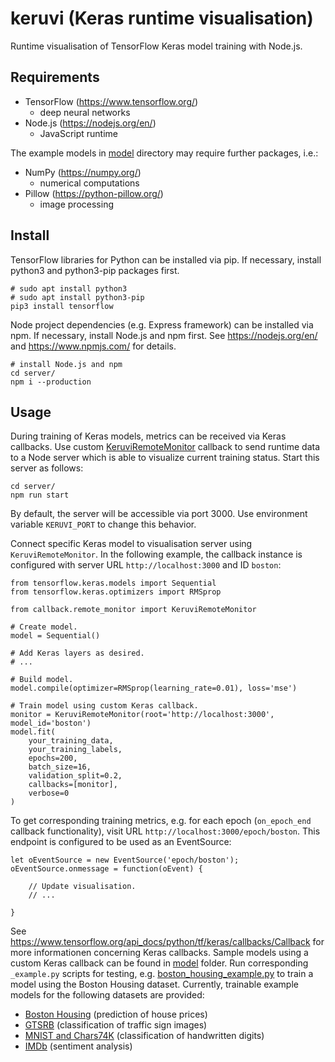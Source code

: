 # keruvi (Keras runtime visualisation)

Runtime visualisation of TensorFlow Keras model training with Node.js.

## Requirements

* TensorFlow (https://www.tensorflow.org/)
    * deep neural networks
* Node.js (https://nodejs.org/en/)
    * JavaScript runtime

The example models in [model](model/) directory may require further packages, i.e.:

* NumPy (https://numpy.org/)
    * numerical computations
* Pillow (https://python-pillow.org/)
    * image processing

## Install

TensorFlow libraries for Python can be installed via pip. If necessary, install python3 and python3-pip packages first.

    # sudo apt install python3
    # sudo apt install python3-pip
    pip3 install tensorflow

Node project dependencies (e.g. Express framework) can be installed via npm. If necessary, install Node.js and npm first. See https://nodejs.org/en/ and https://www.npmjs.com/ for details.

    # install Node.js and npm
    cd server/
    npm i --production

## Usage

During training of Keras models, metrics can be received via Keras callbacks. Use custom [KeruviRemoteMonitor](model/callback/remote_monitor.py) callback to send runtime data to a Node server which is able to visualize current training status. Start this server as follows:

    cd server/
    npm run start

By default, the server will be accessible via port 3000. Use environment variable `KERUVI_PORT` to change this behavior.

Connect specific Keras model to visualisation server using `KeruviRemoteMonitor`. In the following example, the callback instance is configured with server URL `http://localhost:3000` and ID `boston`:

    from tensorflow.keras.models import Sequential
    from tensorflow.keras.optimizers import RMSprop

    from callback.remote_monitor import KeruviRemoteMonitor

    # Create model.
    model = Sequential()

    # Add Keras layers as desired.
    # ...

    # Build model.
    model.compile(optimizer=RMSprop(learning_rate=0.01), loss='mse')

    # Train model using custom Keras callback.
    monitor = KeruviRemoteMonitor(root='http://localhost:3000', model_id='boston')
    model.fit(
        your_training_data,
        your_training_labels,
        epochs=200,
        batch_size=16,
        validation_split=0.2,
        callbacks=[monitor],
        verbose=0
    )

To get corresponding training metrics, e.g. for each epoch (`on_epoch_end` callback functionality), visit URL `http://localhost:3000/epoch/boston`. This endpoint is configured to be used as an EventSource:

    let oEventSource = new EventSource('epoch/boston');
    oEventSource.onmessage = function(oEvent) {

        // Update visualisation.
        // ...

    }

See https://www.tensorflow.org/api_docs/python/tf/keras/callbacks/Callback for more informationen concerning Keras callbacks. Sample models using a custom Keras callback can be found in [model](model/) folder. Run corresponding `_example.py` scripts for testing, e.g. [boston_housing_example.py](model/boston_housing_example.py) to train a model using the Boston Housing dataset. Currently, trainable example models for the following datasets are provided:

* [Boston Housing](model/boston_housing) (prediction of house prices)
* [GTSRB](model/gtsrb) (classification of traffic sign images)
* [MNIST and Chars74K](model/handwritten_digits) (classification of handwritten digits)
* [IMDb](model/imdb) (sentiment analysis)